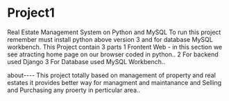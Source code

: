 # Project1
Real Estate Management System on Python and MySQL
To run this project remember must install python above version 3 and for database MySQL workbench.
This Project contain 3 parts 
1 Frontent Web - in this section we see atracting home page on our browser coded in python..
2 For backend used Django
3 For Database used MySQL Workbench..

about----
This project totally based on management of property and real estates
it provides better way for managment and maintanance and Selling and Purchasing any proerty in perticular area..
